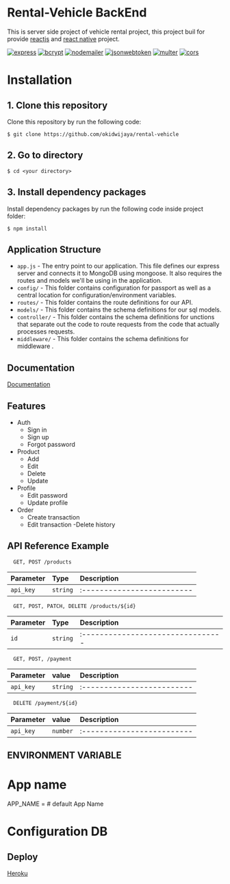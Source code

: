# Rental-Vehicle BackEnd
This is server side project of vehicle rental project, this project buil for provide [reactjs](https://github.com/okidwijaya/rental-deploy) and [react native](https://github.com/okidwijaya/vehicel-rental-native) project.

[![express](https://img.shields.io/npm/v/react-router-dom?label=express)](https://www.npmjs.com/package/express)
[![bcrypt](https://img.shields.io/badge/bcrypt-5.0.1-blue)](https://www.npmjs.com/package/bcrypt)
[![nodemailer](https://img.shields.io/badge/nodemailer-6.7.3-blue)](https://www.npmjs.com/package/nodemailer)
[![jsonwebtoken](https://img.shields.io/badge/jsonwebtoken-8.5.1-blue)](https://www.npmjs.com/package/jsonwebtoken)
[![multer](https://img.shields.io/badge/multer-1.4.4-blue)](https://www.npmjs.com/package/multer)
[![cors](https://img.shields.io/badge/cors-2.8.5-blue)](https://www.npmjs.com/package/cors)

# Installation
## 1. Clone this repository

Clone this repository by run the following code:

```
$ git clone https://github.com/okidwijaya/rental-vehicle
```
## 2. Go to directory

```
$ cd <your directory>
```

## 3. Install dependency packages

Install dependency packages by run the following code inside project folder:

```
$ npm install
```

## Application Structure

- `app.js` - The entry point to our application. This file defines our express server and connects it to MongoDB using mongoose. It also requires the routes and models we'll be using in the application.
- `config/` - This folder contains configuration for passport as well as a central location for configuration/environment variables.
- `routes/` - This folder contains the route definitions for our API.
- `models/` - This folder contains the schema definitions for our sql models.
- `controller/` - This folder contains the schema definitions for unctions that separate out the code to route requests from the code that actually processes requests.
- `middleware/` - This folder contains the schema definitions for middleware .

## Documentation

[Documentation]()


## Features

- Auth
    - Sign in
    - Sign up
    - Forgot password
- Product
    - Add
    - Edit
    - Delete
    - Update
 - Profile
    - Edit password
    - Update profile
 - Order
    - Create transaction
    - Edit transaction
    -Delete history

## API Reference Example

```http
  GET, POST /products
```

| Parameter | Type     | Description                |
| :-------- | :------- | :------------------------- |
| `api_key` | `string` | :------------------------- |


```http
  GET, POST, PATCH, DELETE /products/${id}
```

| Parameter | Type     | Description                       |
| :-------- | :------- | :-------------------------------- |
| `id`      | `string` | :-------------------------------- |

```http
  GET, POST, /payment
```

| Parameter | value    | Description                |
| :-------- | :------- | :------------------------- |
| `api_key` | `string` | :------------------------- |

```http
  DELETE /payment/${id}
```

| Parameter | value    | Description                |
| :-------- | :------- | :------------------------- |
| `api_key` | `number` | :------------------------- |


## ENVIRONMENT VARIABLE

# App name
APP_NAME = # default App Name


# Configuration DB

## Deploy

[Heroku](arka-vehicle-rental.herokuapp.com)
